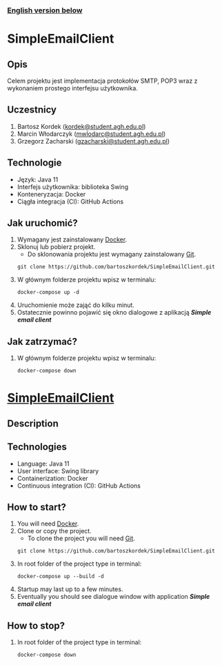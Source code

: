 ### [English version below](#SimpleEmailClient)

# SimpleEmailClient

## Opis
Celem projektu jest implementacja protokołów SMTP, POP3 wraz z wykonaniem prostego interfejsu użytkownika.

## Uczestnicy
1. Bartosz Kordek (kordek@student.agh.edu.pl)
2. Marcin Włodarczyk (mwlodarc@student.agh.edu.pl)
3. Grzegorz Zacharski (gzacharski@student.agh.edu.pl)

## Technologie
* Język: Java 11
* Interfejs użytkownika: biblioteka Swing
* Konteneryzacja: Docker 
* Ciągła integracja (CI): GitHub Actions

## Jak uruchomić?
1. Wymagany jest zainstalowany [Docker](https://www.docker.com/).
1. Sklonuj lub pobierz projekt.
   * Do sklonowania projektu jest wymagany zainstalowany [Git](https://git-scm.com/).
   ```shell script
   git clone https://github.com/bartoszkordek/SimpleEmailClient.git
   ```
1. W głównym folderze projektu wpisz w terminalu:
   ```shell script
   docker-compose up -d
   ```
1. Uruchomienie może zająć do kilku minut.
1. Ostatecznie powinno pojawić się okno dialogowe z aplikacją ***Simple email client***

## Jak zatrzymać?
1. W głównym folderze projektu wpisz w terminalu:
    ```shell script
    docker-compose down
    ```

# [SimpleEmailClient](#SimpleEmailClient)

## Description

## Technologies
* Language: Java 11
* User interface: Swing library
* Containerization: Docker 
* Continuous integration (CI): GitHub Actions

## How to start?
1. You will need [Docker](https://www.docker.com/).
1. Clone or copy the project.
   * To clone the project you will need [Git](https://git-scm.com/).
   ```shell script
   git clone https://github.com/bartoszkordek/SimpleEmailClient.git
   ```
3. In root folder of the project type in terminal:
    ```shell script
    docker-compose up --build -d
    ```
1. Startup may last up to a few minutes.
1. Eventually you should see dialogue window with application ***Simple email client***

## How to stop?
1. In root folder of the project type in terminal:
    ```shell script
    docker-compose down
    ```
